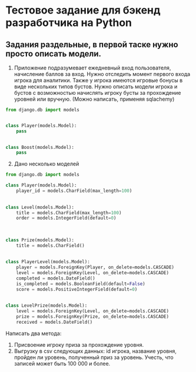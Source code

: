 # Тестовое задание для бэкенд разработчика на Python

## Задания раздельные, в первой таске нужно просто описать модели.

1. Приложение подразумевает ежедневный вход пользователя, начисление баллов за вход. 
Нужно отследить момент первого входа игрока для аналитики. 
Также у игрока имеются игровые бонусы в виде нескольких типов бустов. 
Нужно описать модели игрока и бустов с возможностью начислять игроку бусты за прохождение уровней или вручную. 
(Можно написать, применяя sqlachemy)

```py
from django.db import models


class Player(models.Model):
    pass
    

class Boost(models.Model):
    pass
```

2. Дано несколько моделей

```py
from django.db import models

class Player(models.Model):
    player_id = models.CharField(max_length=100)
    
    
class Level(models.Model):
    title = models.CharField(max_length=100)
    order = models.IntegerField(default=0)
    
    
    
class Prize(models.Model):
    title = models.CharField()
    
    
class PlayerLevel(models.Model):
    player = models.ForeignKey(Player, on_delete=models.CASCADE)
    level = models.ForeignKey(Level, on_delete=models.CASCADE)
    completed = models.DateField()
    is_completed = models.BooleanField(default=False)
    score = models.PositiveIntegerField(default=0)
    
    
class LevelPrize(models.Model):
    level = models.ForeignKey(Level, on_delete=models.CASCADE)
    prize = models.ForeignKey(Prize, on_delete=models.CASCADE)
    received = models.DateField()
```

Написать два метода:
1. Присвоение игроку приза за прохождение уровня.
2. Выгрузку в csv следующих данных: id игрока, название уровня, пройден ли уровень, полученный приз за уровень. 
Учесть, что записей может быть 100 000 и более.